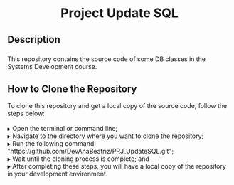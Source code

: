 <h1 align="center">Project Update SQL</h1>

###

<h2 align="left">Description</h2>

###

<p align="left">This repository contains the source code of some DB classes in the Systems Development course.</p>

<h2 align="left">How to Clone the Repository</h2>

<p align="left">To clone this repository and get a local copy of the source code, follow the steps below:<br><br>▸ Open the terminal or command line;<br>▸ Navigate to the directory where you want to clone the repository;<br>▸ Run the following command: "https://github.com/DevAnaBeatriz/PRJ_UpdateSQL.git";<br>▸ Wait until the cloning process is complete; and<br>▸ After completing these steps, you will have a local copy of the repository in your development environment.</p>
